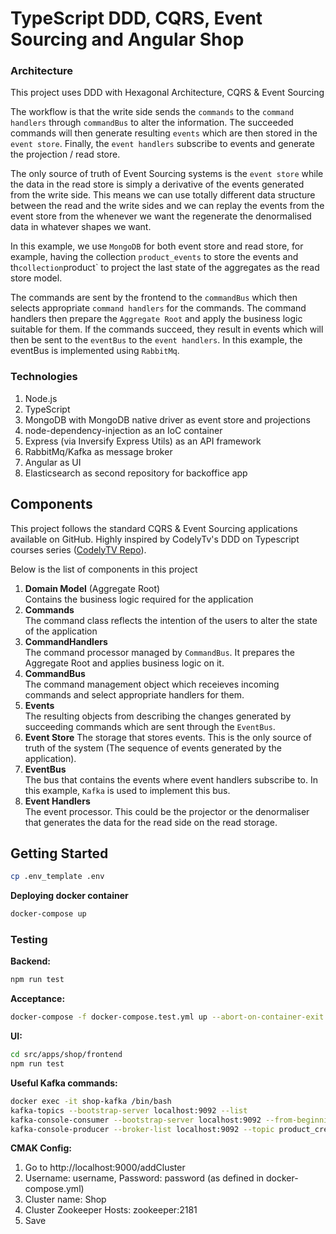 # TypeScript DDD, CQRS, Event Sourcing and Angular Shop

### Architecture

This project uses DDD with Hexagonal Architecture, CQRS & Event Sourcing

The workflow is that the write side sends the `commands` to the `command handlers` through `commandBus` to alter the information. The succeeded commands will then generate resulting `events` which are then stored in the `event store`. Finally, the `event handlers` subscribe to events and generate the projection / read store.

The only source of truth of Event Sourcing systems is the `event store` while the data in the read store is simply a derivative of the events generated from the write side. This means we can use totally different data structure between the read and the write sides and we can replay the events from the event store from the whenever we want the regenerate the denormalised data in whatever shapes we want.

In this example, we use `MongoDB` for both event store and read store, for example, having the collection `product_events` to store the events and th`collection`product` to project the last state of the aggregates as the read store model.

The commands are sent by the frontend to the `commandBus` which then selects appropriate `command handlers` for the commands. The command handlers then prepare the `Aggregate Root` and apply the business logic suitable for them. If the commands succeed, they result in events which will then be sent to the `eventBus` to the `event handlers`. In this example, the eventBus is implemented using `RabbitMq`.

### Technologies

1. Node.js
2. TypeScript
3. MongoDB with MongoDB native driver as event store and projections
4. node-dependency-injection as an IoC container
5. Express (via Inversify Express Utils) as an API framework
6. RabbitMq/Kafka as message broker
7. Angular as UI
8. Elasticsearch as second repository for backoffice app

## Components

This project follows the standard CQRS & Event Sourcing applications available on GitHub. Highly inspired by CodelyTv's DDD on Typescript courses series (<a href="https://github.com/CodelyTV/typescript-ddd-example" target="_blank">CodelyTV Repo</a>).

Below is the list of components in this project

1. **Domain Model** (Aggregate Root)<br/>
   Contains the business logic required for the application
2. **Commands**<br/>
   The command class reflects the intention of the users to alter the state of the application
3. **CommandHandlers**<br/>
   The command processor managed by `CommandBus`. It prepares the Aggregate Root and applies business logic on it.
4. **CommandBus**<br/>
   The command management object which receieves incoming commands and select appropriate handlers for them.
5. **Events**<br/>
   The resulting objects from describing the changes generated by succeeding commands which are sent through the `EventBus`.
6. **Event Store**
   The storage that stores events. This is the only source of truth of the system (The sequence of events generated by the application).
7. **EventBus**<br/>
   The bus that contains the events where event handlers subscribe to. In this example, `Kafka` is used to implement this bus.
8. **Event Handlers**<br/>
   The event processor. This could be the projector or the denormaliser that generates the data for the read side on the read storage.

## Getting Started

```bash
cp .env_template .env
```

**Deploying docker container**

```bash
docker-compose up
```

### Testing

**Backend:**

```bash
npm run test
```

**Acceptance:**

```bash
docker-compose -f docker-compose.test.yml up --abort-on-container-exit --force-recreate
```

**UI:**

```bash
cd src/apps/shop/frontend
npm run test
```

**Useful Kafka commands:**

```bash
docker exec -it shop-kafka /bin/bash
kafka-topics --bootstrap-server localhost:9092 --list
kafka-console-consumer --bootstrap-server localhost:9092 --from-beginning --topic product_created --partition 0
kafka-console-producer --broker-list localhost:9092 --topic product_created
```

**CMAK Config:**

1. Go to http://localhost:9000/addCluster
2. Username: username, Password: password (as defined in docker-compose.yml)
3. Cluster name: Shop
4. Cluster Zookeeper Hosts: zookeeper:2181
5. Save
